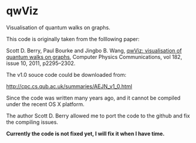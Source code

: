 # qwViz

Visualisation of quantum walks on graphs.

This code is originally taken from the folllowing paper:

Scott D. Berry, Paul Bourke and Jingbo B. Wang, [qwViz: visualisation of quantum walks on graphs](http://www.sciencedirect.com/science/article/pii/S0010465511002128), Computer Physics Communications, vol 182, issue 10, 2011, p2295–2302.

The v1.0 souce code could be downloaded from:

http://cpc.cs.qub.ac.uk/summaries/AEJN_v1_0.html

Since the code was written many years ago, and it cannot be compiled under the recent OS X platform.

The author Scott D. Berry allowed me to port the code to the github and fix the compiling issues.

**Currently the code is not fixed yet, I will fix it when I have time.**

